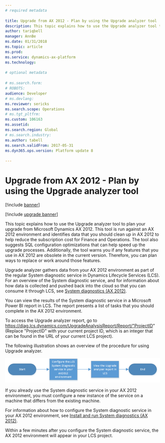 ```yaml
---
# required metadata

title: Upgrade from AX 2012 - Plan by using the Upgrade analyzer tool
description: This topic explains how to use the Upgrade analyzer tool to plan upgrade from Dynamics AX 2012.
author: tariqbell
manager: AnnBe
ms.date: 01/31/2018
ms.topic: article
ms.prod: 
ms.service: dynamics-ax-platform
ms.technology: 

# optional metadata

# ms.search.form: 
# ROBOTS: 
audience: Developer
# ms.devlang: 
ms.reviewer: sericks
ms.search.scope: Operations
# ms.tgt_pltfrm: 
ms.custom: 106163
ms.assetid: 
ms.search.region: Global
# ms.search.industry: 
ms.author: tabell
ms.search.validFrom: 2017-05-31
ms.dyn365.ops.version: Platform update 8

---
```


# Upgrade from AX 2012 - Plan by using the Upgrade analyzer tool

[!include [banner](../includes/banner.md)]

[!include [upgrade banner](../includes/upgrade-banner.md)]

This topic explains how to use the Upgrade analyzer tool to plan your upgrade from Microsoft Dynamics AX 2012. This tool is run against an AX 2012 environment and identifies data that you should clean up in AX 2012 to help reduce the subscription cost for Finance and Operations. The tool also suggests SQL configuration optimizations that can help speed up the upgrade processes. Additionally, the tool warns you if any features that you use in AX 2012 are obsolete in the current version. Therefore, you can plan ways to replace or work around those features.

Upgrade analyzer gathers data from your AX 2012 environment as part of the regular System diagnostic service in Dynamics Lifecycle Services (LCS). For an overview of the System diagnostic service, and for information about how data is collected and pushed back into the cloud so that you can consume it through LCS, see [System diagnostics (AX 2012)](../lifecycle-services/ax-2012/system-diagnostics-lcs.md).

You can view the results of the System diagnostic service in a Microsoft Power BI report in LCS. The report presents a list of tasks that you should complete in the AX 2012 environment.

To access the Upgrade analyzer report, go to https://diag.lcs.dynamics.com/UpgradeAnalysisReport/Report/"ProjectID" (Replace "ProjectID" with your current project ID, which is an integer that can be found in the URL of your current LCS project).

The following illustration shows an overview of the procedure for using Upgrade analyzer.

![Upgrade analyzer process](media/upgradeAnalyzerProcess.png)

If you already use the System diagnostic service in your AX 2012 environment, you must configure a new instance of the service on a machine that differs from the existing machine.

For information about how to configure the System diagnostic service in your AX 2012 environment, see [Install and run System diagnostics (AX 2012)](../lifecycle-services/ax-2012/install-run-system-diagnostics-lcs.md).

Within a few minutes after you configure the System diagnostic service, the AX 2012 environment will appear in your LCS project.

